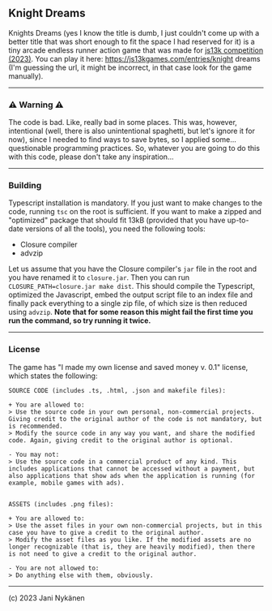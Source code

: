 ## Knight Dreams

Knights Dreams (yes I know the title is dumb, I just couldn't come up with a better title that was short enough to fit the space I had reserved for it) is a tiny arcade endless runner action game that was made for [js13k competition (2023)](/https://js13kgames.com/). You can play it here: https://js13kgames.com/entries/knight dreams (I'm guessing the url, it might be incorrect, in that case look for the game manually).

------

### ⚠️ Warning ⚠️

The code is bad. Like, really bad in some places. This was, however, intentional (well, there is also unintentional spaghetti, but let's ignore it for now), since I needed to find ways to save bytes, so I applied some... questionable programming practices. So, whatever you are going to do this with this code, please don't take any inspiration...

------

### Building

Typescript installation is mandatory. If you just want to make changes to the code, running `tsc` on the root is sufficient. If you want to make a zipped and "optimized" package that should fit 13kB (provided that you have up-to-date versions of all the tools), you need the following tools:
- Closure compiler
- advzip

Let us assume that you have the Closure compiler's `jar` file in the root and you have renamed it to `closure.jar`. Then you can run `CLOSURE_PATH=closure.jar make dist`. This should compile the Typescript, optimized the Javascript, embed the output script file to an index file and finally pack everything to a single zip file, of which size is then reduced using `advzip`. **Note that for some reason this might fail the first time you run the command, so try running it twice.**

-------

### License

The game has "I made my own license and saved money v. 0.1" license, which states the following:

```
SOURCE CODE (includes .ts, .html, .json and makefile files):

+ You are allowed to:
> Use the source code in your own personal, non-commercial projects. Giving credit to the original author of the code is not mandatory, but is recommended.
> Modify the source code in any way you want, and share the modified code. Again, giving credit to the original author is optional.

- You may not:
> Use the source code in a commercial product of any kind. This includes applications that cannot be accessed without a payment, but also applications that show ads when the application is running (for example, mobile games with ads). 


ASSETS (includes .png files):

+ You are allowed to:
> Use the asset files in your own non-commercial projects, but in this case you have to give a credit to the original author.
> Modify the asset files as you like. If the modified assets are no longer recognizable (that is, they are heavily modified), then there is not need to give a credit to the original author.

- You are not allowed to:
> Do anything else with them, obviously.

```

------

(c) 2023 Jani Nykänen
